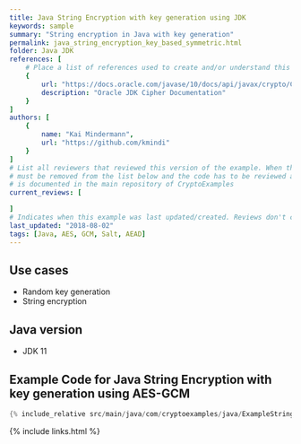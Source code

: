 ```yaml
---
title: Java String Encryption with key generation using JDK
keywords: sample
summary: "String encryption in Java with key generation"
permalink: java_string_encryption_key_based_symmetric.html
folder: Java JDK
references: [
    # Place a list of references used to create and/or understand this example.
    {
        url: "https://docs.oracle.com/javase/10/docs/api/javax/crypto/Cipher.html",
        description: "Oracle JDK Cipher Documentation"
    }
]
authors: [
    {
        name: "Kai Mindermann",
        url: "https://github.com/kmindi"
    }
]
# List all reviewers that reviewed this version of the example. When the example is updated all old reviews
# must be removed from the list below and the code has to be reviewed again. The complete review process
# is documented in the main repository of CryptoExamples
current_reviews: [

]
# Indicates when this example was last updated/created. Reviews don't change this.
last_updated: "2018-08-02"
tags: [Java, AES, GCM, Salt, AEAD]
---
```


## Use cases

- Random key generation
- String encryption

## Java version

- JDK 11

## Example Code for Java String Encryption with key generation using AES-GCM

```java
{% include_relative src/main/java/com/cryptoexamples/java/ExampleStringEncryptionKeyBasedInOneMethod.java %}
```



{% include links.html %}
